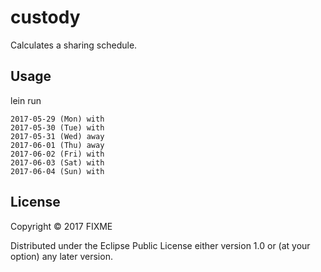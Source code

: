# custody

Calculates a sharing schedule.

## Usage

lein run

```
2017-05-29 (Mon) with
2017-05-30 (Tue) with
2017-05-31 (Wed) away
2017-06-01 (Thu) away
2017-06-02 (Fri) with
2017-06-03 (Sat) with
2017-06-04 (Sun) with
```

## License

Copyright © 2017 FIXME

Distributed under the Eclipse Public License either version 1.0 or (at
your option) any later version.

